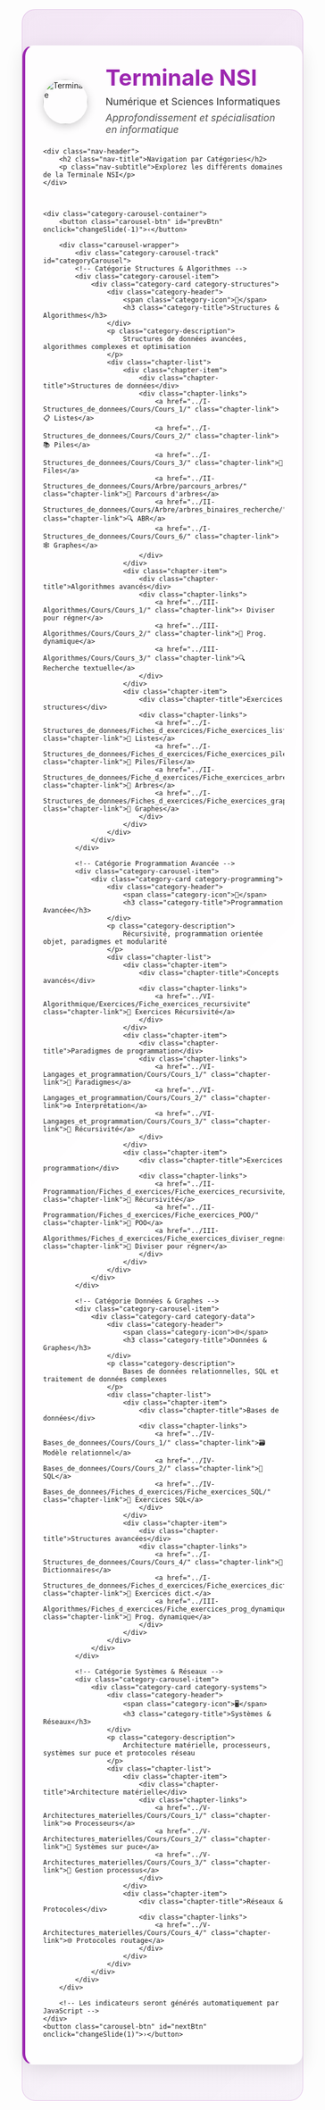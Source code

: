 <style>
/* Bandeau de niveau */
.level-header {
  background: rgba(255, 255, 255, 0.95);
  backdrop-filter: blur(10px);
  padding: 2rem;
  margin: 2rem 0;
  border-radius: 20px;
  box-shadow: 0 8px 32px rgba(0, 0, 0, 0.1);
  border: 1px solid rgba(255, 255, 255, 0.2);
  border-left: 5px solid #9C27B0;
}

.level-header-content {
  display: flex;
  align-items: center;
  gap: 2rem;
}

.level-logo {
  width: 80px;
  height: 80px;
  border-radius: 50%;
  object-fit: cover;
  box-shadow: 0 4px 16px rgba(0, 0, 0, 0.2);
}

.level-header h1 {
  margin: 0;
  font-size: 2.5rem;
  font-weight: 700;
  color: #9C27B0;
}

.level-header p {
  margin: 0.5rem 0;
  color: #333;
  font-size: 1.1rem;
}

.level-description {
  font-style: italic;
  color: #555 !important;
}

@media (max-width: 768px) {
  .level-header-content {
    flex-direction: column;
    text-align: center;
    gap: 1rem;
  }
  
  .level-header h1 {
    font-size: 2rem;
  }
  
  .level-logo {
    width: 60px;
    height: 60px;
  }
}

/* Carrousel de catégories */
.category-carousel-container {
    position: relative;
    display: flex;
    align-items: center;
    justify-content: center;
    margin: 2rem 0;
    padding: 0 4rem;
}

.carousel-wrapper {
    width: 100%;
    max-width: 800px;
    overflow: hidden;
    border-radius: 20px;
    position: relative;
}

.category-carousel-track {
    display: flex;
    transition: transform 0.5s cubic-bezier(0.4, 0, 0.2, 1);
    width: 400%; /* 4 slides */
}

.category-carousel-item {
    flex: 0 0 25%; /* 100% / 4 slides */
    padding: 0 1rem;
    box-sizing: border-box;
}

.carousel-btn {
    position: absolute;
    top: 50%;
    transform: translateY(-50%);
    background: rgba(156, 39, 176, 0.9);
    color: white;
    border: none;
    width: 50px;
    height: 50px;
    border-radius: 50%;
    font-size: 1.5rem;
    cursor: pointer;
    z-index: 10;
    transition: all 0.3s ease;
    display: flex;
    align-items: center;
    justify-content: center;
    box-shadow: 0 4px 16px rgba(156, 39, 176, 0.3);
}

.carousel-btn:hover {
    background: rgba(156, 39, 176, 1);
    transform: translateY(-50%) scale(1.1);
    box-shadow: 0 6px 20px rgba(156, 39, 176, 0.4);
}

#prevBtn {
    left: 0;
}

#nextBtn {
    right: 0;
}

.carousel-indicators {
    display: flex;
    justify-content: center;
    gap: 0.5rem;
    margin-top: 1.5rem;
}

.carousel-indicator {
    width: 12px;
    height: 12px;
    border-radius: 50%;
    background: rgba(156, 39, 176, 0.3);
    cursor: pointer;
    transition: all 0.3s ease;
}

.carousel-indicator.active {
    background: #9C27B0;
    transform: scale(1.2);
}

@media (max-width: 768px) {
    .category-carousel-container {
        padding: 0 3rem;
    }
    
    .carousel-btn {
        width: 40px;
        height: 40px;
        font-size: 1.2rem;
    }
}

/* Navigation ultra moderne harmonisée avec première */
.modern-nav {
    padding: 2rem 0;
    background: linear-gradient(135deg, rgba(156, 39, 176, 0.1), rgba(123, 31, 162, 0.05));
    backdrop-filter: blur(20px);
    border-radius: 24px;
    margin: 2rem 0;
    border: 1px solid rgba(156, 39, 176, 0.2);
}

.nav-header {
    text-align: center;
    margin-bottom: 3rem;
}

.nav-title {
    font-size: 2.5rem;
    font-weight: 700;
    background: linear-gradient(135deg, #9C27B0 0%, #7B1FA2 100%);
    -webkit-background-clip: text;
    -webkit-text-fill-color: transparent;
    background-clip: text;
    margin-bottom: 1rem;
}

.nav-subtitle {
    color: #7f8c8d;
    font-size: 1.1rem;
    font-weight: 300;
}

.categories-grid {
    display: grid;
    grid-template-columns: repeat(2, 1fr);
    grid-template-rows: repeat(2, auto);
    gap: 2rem;
    padding: 2rem;
    max-width: 1400px;
    margin: 0 auto;
    align-items: start;
    grid-auto-flow: row dense;
}

.category-card {
    background: var(--md-default-bg-color);
    border-radius: 15px;
    padding: 2rem;
    text-align: center;
    box-shadow: 0 8px 32px rgba(0, 0, 0, 0.1);
    border: 1px solid rgba(255, 255, 255, 0.2);
    transition: all 0.3s ease;
    position: relative;
    overflow: hidden;
    height: auto;
    min-height: 320px;
    display: flex;
    flex-direction: column;
    justify-content: space-between;
}

.category-card::before {
    content: '';
    position: absolute;
    top: 0;
    left: 0;
    right: 0;
    bottom: 0;
    background: linear-gradient(135deg, rgba(255, 255, 255, 0.1) 0%, rgba(255, 255, 255, 0.05) 100%);
    z-index: 1;
}

.category-card:hover {
    transform: translateY(-8px);
    box-shadow: 0 16px 48px rgba(0, 0, 0, 0.15);
}

.category-card > * {
    position: relative;
    z-index: 2;
}

.category-header {
    display: flex;
    align-items: center;
    gap: 1rem;
    margin-bottom: 1.5rem;
}

.category-icon {
    font-size: 2.5rem;
    filter: drop-shadow(0 4px 8px rgba(0, 0, 0, 0.3));
}

.category-title {
    font-size: 1.4rem;
    font-weight: 600;
    color: var(--md-default-fg-color);
    margin: 0;
}

.category-description {
    color: var(--md-default-fg-color--light);
    font-size: 0.9rem;
    margin-bottom: 1.5rem;
    line-height: 1.5;
}

.chapter-list {
    display: flex;
    flex-direction: column;
    gap: 0.8rem;
}

.chapter-item {
    background: rgba(255, 255, 255, 0.6);
    border-radius: 12px;
    padding: 1rem;
    border: 1px solid rgba(255, 255, 255, 0.4);
    transition: all 0.3s ease;
    position: relative;
    overflow: hidden;
    backdrop-filter: blur(5px);
}

.chapter-item::before {
    content: '';
    position: absolute;
    top: 0;
    left: -100%;
    width: 100%;
    height: 100%;
    background: linear-gradient(90deg, transparent, rgba(255, 255, 255, 0.3), transparent);
    transition: left 0.5s ease;
}

.chapter-item:hover {
    background: rgba(255, 255, 255, 0.8);
    border-color: rgba(255, 255, 255, 0.6);
    transform: translateX(8px);
    box-shadow: 0 4px 16px rgba(0, 0, 0, 0.1);
}

.chapter-item:hover::before {
    left: 100%;
}

.chapter-title {
    font-weight: 600;
    color: #2c3e50;
    margin-bottom: 0.5rem;
    font-size: 1.1rem;
}

.chapter-links {
    display: flex;
    flex-wrap: wrap;
    gap: 0.5rem;
}

.chapter-link {
    background: rgba(255, 255, 255, 0.8);
    color: #34495e;
    padding: 0.4rem 0.8rem;
    border-radius: 8px;
    text-decoration: none;
    font-size: 0.85rem;
    transition: all 0.3s ease;
    border: 1px solid rgba(255, 255, 255, 0.3);
    backdrop-filter: blur(5px);
}

.chapter-link:hover {
    background: rgba(255, 255, 255, 0.95);
    color: #2c3e50;
    transform: scale(1.05);
    border-color: rgba(255, 255, 255, 0.5);
    box-shadow: 0 4px 12px rgba(0, 0, 0, 0.1);
}

/* Couleurs thématiques par catégorie - Terminale */
.category-structures {
    background: linear-gradient(135deg, rgba(156, 39, 176, 0.2), rgba(123, 31, 162, 0.2));
}

.category-programming {
    background: linear-gradient(135deg, rgba(76, 175, 80, 0.2), rgba(56, 142, 60, 0.2));
}

.category-data {
    background: linear-gradient(135deg, rgba(33, 150, 243, 0.2), rgba(25, 118, 210, 0.2));
}

.category-algorithms {
    background: linear-gradient(135deg, rgba(255, 193, 7, 0.2), rgba(255, 152, 0, 0.2));
}

.category-systems {
    background: linear-gradient(135deg, rgba(255, 152, 0, 0.2), rgba(245, 124, 0, 0.2));
}

/* Responsive design */
@media (max-width: 1200px) {
    .categories-grid {
        grid-template-columns: repeat(2, 1fr);
        grid-template-rows: repeat(2, auto);
        gap: 1.5rem;
        padding: 1.5rem;
    }
}

@media (max-width: 768px) {
    .categories-grid {
        grid-template-columns: 1fr;
        grid-template-rows: repeat(4, auto);
        gap: 1.5rem;
        padding: 1rem;
    }
    
    .nav-title {
        font-size: 2rem;
    }
}

/* Animation d'entrée */
@keyframes fadeInUp {
    from {
        opacity: 0;
        transform: translateY(30px);
    }
    to {
        opacity: 1;
        transform: translateY(0);
    }
}

.category-card {
    animation: fadeInUp 0.6s ease forwards;
}

.category-card:nth-child(1) { animation-delay: 0.1s; }
.category-card:nth-child(2) { animation-delay: 0.2s; }
.category-card:nth-child(3) { animation-delay: 0.3s; }
.category-card:nth-child(4) { animation-delay: 0.4s; }

</style>

<script>
// Carrousel de catégories
let currentSlideIndex = 0;
const totalSlides = 4;

// Fonction pour générer automatiquement les indicateurs
function generateIndicators() {
    const carouselContainer = document.querySelector('.category-carousel');
    let indicatorsContainer = carouselContainer.querySelector('.carousel-indicators');
    
    // Créer le conteneur d'indicateurs s'il n'existe pas
    if (!indicatorsContainer) {
        indicatorsContainer = document.createElement('div');
        indicatorsContainer.className = 'carousel-indicators';
        carouselContainer.appendChild(indicatorsContainer);
    }
    
    // Vider les indicateurs existants
    indicatorsContainer.innerHTML = '';
    
    // Générer les indicateurs automatiquement
    for (let i = 0; i < totalSlides; i++) {
        const indicator = document.createElement('span');
        indicator.className = 'carousel-indicator';
        if (i === 0) indicator.classList.add('active');
        indicator.onclick = () => currentSlide(i);
        indicatorsContainer.appendChild(indicator);
    }
}

function updateCarousel() {
    const track = document.getElementById('categoryCarousel');
    const indicators = document.querySelectorAll('.carousel-indicator');
    
    if (track) {
        const translateX = -currentSlideIndex * 25; // 25% par slide (100% / 4 slides)
        track.style.transform = `translateX(${translateX}%)`;
    }
    
    // Mise à jour des indicateurs
    indicators.forEach((indicator, index) => {
        indicator.classList.toggle('active', index === currentSlideIndex);
    });
}

function changeSlide(direction) {
    currentSlideIndex += direction;
    
    if (currentSlideIndex >= totalSlides) {
        currentSlideIndex = 0;
    } else if (currentSlideIndex < 0) {
        currentSlideIndex = totalSlides - 1;
    }
    
    updateCarousel();
}

function currentSlide(slideIndex) {
    currentSlideIndex = slideIndex;
    updateCarousel();
}

// Support tactile
let startX = 0;
let isDragging = false;

document.addEventListener('DOMContentLoaded', function() {
    const carousel = document.querySelector('.carousel-wrapper');
    
    if (carousel) {
        carousel.addEventListener('touchstart', (e) => {
            startX = e.touches[0].clientX;
            isDragging = true;
        });
        
        carousel.addEventListener('touchmove', (e) => {
            if (!isDragging) return;
            e.preventDefault();
        });
        
        carousel.addEventListener('touchend', (e) => {
            if (!isDragging) return;
            
            const endX = e.changedTouches[0].clientX;
            const diffX = startX - endX;
            
            if (Math.abs(diffX) > 50) {
                if (diffX > 0) {
                    changeSlide(1);
                } else {
                    changeSlide(-1);
                }
            }
            
            isDragging = false;
        });
    }
    
    // Support clavier
    document.addEventListener('keydown', (e) => {
        if (e.key === 'ArrowLeft') {
            changeSlide(-1);
        } else if (e.key === 'ArrowRight') {
            changeSlide(1);
        }
    });
    
    // Initialisation
    generateIndicators();
    updateCarousel();
});
</script>

<!-- Bandeau de niveau -->


<div class="modern-nav">
    <div class="level-header">
    <div class="level-header-content">
        <img src="../../images/fox_terminale.png" alt="Terminale" class="level-logo" />
        <div>
        <h1>Terminale NSI</h1>
        <p>Numérique et Sciences Informatiques</p>
        <p class="level-description">
            Approfondissement et spécialisation en informatique
        </p>
        </div>
    </div>
    
    <div class="nav-header">
        <h2 class="nav-title">Navigation par Catégories</h2>
        <p class="nav-subtitle">Explorez les différents domaines de la Terminale NSI</p>
    </div>
    

    
    <div class="category-carousel-container">
        <button class="carousel-btn" id="prevBtn" onclick="changeSlide(-1)">‹</button>
        
        <div class="carousel-wrapper">
            <div class="category-carousel-track" id="categoryCarousel">
            <!-- Catégorie Structures & Algorithmes -->
            <div class="category-carousel-item">
                <div class="category-card category-structures">
                    <div class="category-header">
                        <span class="category-icon">🧱</span>
                        <h3 class="category-title">Structures & Algorithmes</h3>
                    </div>
                    <p class="category-description">
                        Structures de données avancées, algorithmes complexes et optimisation
                    </p>
                    <div class="chapter-list">
                        <div class="chapter-item">
                            <div class="chapter-title">Structures de données</div>
                            <div class="chapter-links">
                                <a href="../I-Structures_de_donnees/Cours/Cours_1/" class="chapter-link">📋 Listes</a>
                                <a href="../I-Structures_de_donnees/Cours/Cours_2/" class="chapter-link">📚 Piles</a>
                                <a href="../I-Structures_de_donnees/Cours/Cours_3/" class="chapter-link">🚶 Files</a>
                                <a href="../II-Structures_de_donnees/Cours/Arbre/parcours_arbres/" class="chapter-link">🌳 Parcours d'arbres</a>
                                <a href="../II-Structures_de_donnees/Cours/Arbre/arbres_binaires_recherche/" class="chapter-link">🔍 ABR</a>
                                <a href="../I-Structures_de_donnees/Cours/Cours_6/" class="chapter-link">🕸️ Graphes</a>
                            </div>
                        </div>
                        <div class="chapter-item">
                            <div class="chapter-title">Algorithmes avancés</div>
                            <div class="chapter-links">
                                <a href="../III-Algorithmes/Cours/Cours_1/" class="chapter-link">⚡ Diviser pour régner</a>
                                <a href="../III-Algorithmes/Cours/Cours_2/" class="chapter-link">🎯 Prog. dynamique</a>
                                <a href="../III-Algorithmes/Cours/Cours_3/" class="chapter-link">🔍 Recherche textuelle</a>
                            </div>
                        </div>
                        <div class="chapter-item">
                            <div class="chapter-title">Exercices structures</div>
                            <div class="chapter-links">
                                <a href="../I-Structures_de_donnees/Fiches_d_exercices/Fiche_exercices_listes/" class="chapter-link">📝 Listes</a>
                                <a href="../I-Structures_de_donnees/Fiches_d_exercices/Fiche_exercices_piles_files/" class="chapter-link">📝 Piles/Files</a>
                                <a href="../II-Structures_de_donnees/Fiche_d_exercices/Fiche_exercices_arbres/" class="chapter-link">📝 Arbres</a>
                                <a href="../I-Structures_de_donnees/Fiches_d_exercices/Fiche_exercices_graphes/" class="chapter-link">📝 Graphes</a>
                            </div>
                        </div>
                    </div>
                </div>
            </div>
            
            <!-- Catégorie Programmation Avancée -->
            <div class="category-carousel-item">
                <div class="category-card category-programming">
                    <div class="category-header">
                        <span class="category-icon">🔧</span>
                        <h3 class="category-title">Programmation Avancée</h3>
                    </div>
                    <p class="category-description">
                        Récursivité, programmation orientée objet, paradigmes et modularité
                    </p>
                    <div class="chapter-list">
                        <div class="chapter-item">
                            <div class="chapter-title">Concepts avancés</div>
                            <div class="chapter-links">
                                <a href="../VI-Algorithmique/Exercices/Fiche_exercices_recursivite" class="chapter-link">🔄 Éxercices Récursivité</a>
                            </div>
                        </div>
                        <div class="chapter-item">
                            <div class="chapter-title">Paradigmes de programmation</div>
                            <div class="chapter-links">
                                <a href="../VI-Langages_et_programmation/Cours/Cours_1/" class="chapter-link">🎨 Paradigmes</a>
                                <a href="../VI-Langages_et_programmation/Cours/Cours_2/" class="chapter-link">⚙️ Interprétation</a>
                                <a href="../VI-Langages_et_programmation/Cours/Cours_3/" class="chapter-link">🔄 Récursivité</a>
                            </div>
                        </div>
                        <div class="chapter-item">
                            <div class="chapter-title">Exercices programmation</div>
                            <div class="chapter-links">
                                <a href="../II-Programmation/Fiches_d_exercices/Fiche_exercices_recursivite/" class="chapter-link">📝 Récursivité</a>
                                <a href="../II-Programmation/Fiches_d_exercices/Fiche_exercices_POO/" class="chapter-link">📝 POO</a>
                                <a href="../III-Algorithmes/Fiches_d_exercices/Fiche_exercices_diviser_regner/" class="chapter-link">📝 Diviser pour régner</a>
                            </div>
                        </div>
                    </div>
                </div>
            </div>
            
            <!-- Catégorie Données & Graphes -->
            <div class="category-carousel-item">
                <div class="category-card category-data">
                    <div class="category-header">
                        <span class="category-icon">🌐</span>
                        <h3 class="category-title">Données & Graphes</h3>
                    </div>
                    <p class="category-description">
                        Bases de données relationnelles, SQL et traitement de données complexes
                    </p>
                    <div class="chapter-list">
                        <div class="chapter-item">
                            <div class="chapter-title">Bases de données</div>
                            <div class="chapter-links">
                                <a href="../IV-Bases_de_donnees/Cours/Cours_1/" class="chapter-link">🗃️ Modèle relationnel</a>
                                <a href="../IV-Bases_de_donnees/Cours/Cours_2/" class="chapter-link">💾 SQL</a>
                                <a href="../IV-Bases_de_donnees/Fiches_d_exercices/Fiche_exercices_SQL/" class="chapter-link">📝 Exercices SQL</a>
                            </div>
                        </div>
                        <div class="chapter-item">
                            <div class="chapter-title">Structures avancées</div>
                            <div class="chapter-links">
                                <a href="../I-Structures_de_donnees/Cours/Cours_4/" class="chapter-link">📖 Dictionnaires</a>
                                <a href="../I-Structures_de_donnees/Fiches_d_exercices/Fiche_exercices_dictionnaires/" class="chapter-link">📝 Exercices dict.</a>
                                <a href="../III-Algorithmes/Fiches_d_exercices/Fiche_exercices_prog_dynamique/" class="chapter-link">📝 Prog. dynamique</a>
                            </div>
                        </div>
                    </div>
                </div>
            </div>
            
            <!-- Catégorie Systèmes & Réseaux -->
            <div class="category-carousel-item">
                <div class="category-card category-systems">
                    <div class="category-header">
                        <span class="category-icon">🖥️</span>
                        <h3 class="category-title">Systèmes & Réseaux</h3>
                    </div>
                    <p class="category-description">
                        Architecture matérielle, processeurs, systèmes sur puce et protocoles réseau
                    </p>
                    <div class="chapter-list">
                        <div class="chapter-item">
                            <div class="chapter-title">Architecture matérielle</div>
                            <div class="chapter-links">
                                <a href="../V-Architectures_materielles/Cours/Cours_1/" class="chapter-link">⚙️ Processeurs</a>
                                <a href="../V-Architectures_materielles/Cours/Cours_2/" class="chapter-link">🔧 Systèmes sur puce</a>
                                <a href="../V-Architectures_materielles/Cours/Cours_3/" class="chapter-link">🔄 Gestion processus</a>
                            </div>
                        </div>
                        <div class="chapter-item">
                            <div class="chapter-title">Réseaux & Protocoles</div>
                            <div class="chapter-links">
                                <a href="../V-Architectures_materielles/Cours/Cours_4/" class="chapter-link">🌐 Protocoles routage</a>
                            </div>
                        </div>
                    </div>
                </div>
            </div>
        </div>
        
        <!-- Les indicateurs seront générés automatiquement par JavaScript -->
    </div>
    <button class="carousel-btn" id="nextBtn" onclick="changeSlide(1)">›</button>
</div>
</div>

